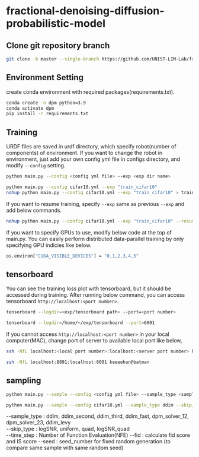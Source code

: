 # fractional-denoising-diffusion-probabilistic-model

## Clone git repository branch
```bash
git clone -b master --single-branch https://github.com/UNIST-LIM-Lab/fractional-denoising-diffusion-probabilistic-model.git
```

## Environment Setting
create conda environment with required packages(requirements.txt).

```bash
conda create -n dpm python=3.9
conda activate dpm
pip install -r requirements.txt
```

## Training
URDF files are saved in urdf directory, which specify robot(number of components) of environment.
If you want to change the robot in environment, just add your own config yml file in configs directory, and modify `--config` setting.

```bash
python main.py --config <config yml file> --exp <exp dir name>

python main.py --config cifar10.yml --exp "train_cifar10"
nohup python main.py --config cifar10.yml --exp "train_cifar10" > train_cifar10.out &
```

If you want to resume training, specify `--exp` same as previous `--exp` and add below commands.
```bash
nohup python main.py --config cifar10.yml --exp "train_cifar10" --resume_training --ni > train_cifar10_resume.out &
```
   
If you want to specify GPUs to use, modify below code at the top of main.py. You can easily perform distributed data-parallel training by only specifying GPU indicies like below.
```bash
os.environ["CUDA_VISIBLE_DEVICES"] = "0,1,2,3,4,5"
```

## tensorboard
You can see the training loss plot with tensorboard, but it should be accessed during training.
After running below command, you can access tensorboard `http://localhost:<port number>`.

```bash
tensorboard --logdir=<exp/tensorboard path> --port=<port number>

tensorboard --logdir=/home/~/exp/tensorboard --port=6001
```
   
If you cannot access `http://localhost:<port number>` in your local computer(MAC), change port of server to available local port like below,
```bash
ssh -NfL localhost:<local port number>:localhost:<server port number> hostname@server_ip

ssh -NfL localhost:8891:localhost:6001 keeeehun@batman
```

## sampling
```bash
python main.py --sample --config <config yml file> --sample_type <sample_type> --skip_type <skip_type> --time_step <time_step> --fid --seed <seed_num> --exp <exp dir name>

python main.py --sample --config cifar10.yml --sample_type ddim --skip_type logSNR --timesteps 100 --fid --seed 66 --exp "sample_cifar10"
```
--sample_type : ddim, ddim_second, ddim_third, ddim_fast, dpm_solver_12, dpm_solver_23, ddim_levy   
--skip_type : logSNR, uniform, quad, logSNR_quad   
--time_step : Number of Function Evaluation(NFE)
--fid : calculate fid score and IS score
--seed : seed_number for fixed random generation (to compare same sample with same random seed)

